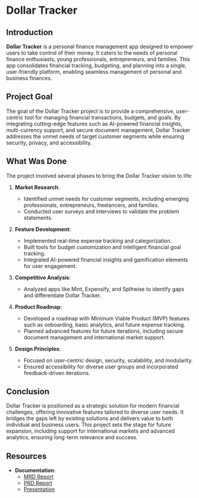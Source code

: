 # Dollar Tracker

## Introduction

**Dollar Tracker** is a personal finance management app designed to empower users to take control of their money. It caters to the needs of personal finance enthusiasts, young professionals, entrepreneurs, and families. This app consolidates financial tracking, budgeting, and planning into a single, user-friendly platform, enabling seamless management of personal and business finances.

## Project Goal

The goal of the Dollar Tracker project is to provide a comprehensive, user-centric tool for managing financial transactions, budgets, and goals. By integrating cutting-edge features such as AI-powered financial insights, multi-currency support, and secure document management, Dollar Tracker addresses the unmet needs of target customer segments while ensuring security, privacy, and accessibility.

## What Was Done

The project involved several phases to bring the Dollar Tracker vision to life:

1. **Market Research**:
   - Identified unmet needs for customer segments, including emerging professionals, entrepreneurs, freelancers, and families.
   - Conducted user surveys and interviews to validate the problem statements.

2. **Feature Development**:
   - Implemented real-time expense tracking and categorization.
   - Built tools for budget customization and intelligent financial goal tracking.
   - Integrated AI-powered financial insights and gamification elements for user engagement.

3. **Competitive Analysis**:
   - Analyzed apps like Mint, Expensify, and Splitwise to identify gaps and differentiate Dollar Tracker.

4. **Product Roadmap**:
   - Developed a roadmap with Minimum Viable Product (MVP) features such as onboarding, basic analytics, and future expense tracking.
   - Planned advanced features for future iterations, including secure document management and international market support.

5. **Design Principles**:
   - Focused on user-centric design, security, scalability, and modularity.
   - Ensured accessibility for diverse user groups and incorporated feedback-driven iterations.

## Conclusion

Dollar Tracker is positioned as a strategic solution for modern financial challenges, offering innovative features tailored to diverse user needs. It bridges the gaps left by existing solutions and delivers value to both individual and business users. This project sets the stage for future expansion, including support for international markets and advanced analytics, ensuring long-term relevance and success.

## Resources

- **Documentation**:
  - [MRD Report](./MRD_Report.pdf)
  - [PRD Report](./PRD_Report.pdf)
  - [Presentation](./PRD_Presentation.pptx)

